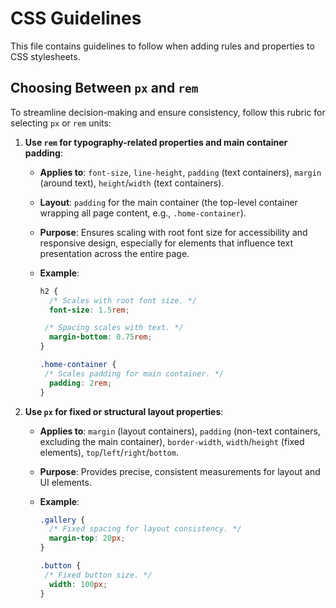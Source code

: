 # CSS Guidelines

This file contains guidelines to follow when adding rules and properties to CSS stylesheets.

## Choosing Between `px` and `rem`

To streamline decision-making and ensure consistency, follow this rubric for selecting `px` or `rem` units:

1. **Use `rem` for typography-related properties and main container padding**:
   - **Applies to**: `font-size`, `line-height`, `padding` (text containers), `margin` (around text), `height`/`width` (text containers).
   - **Layout**: `padding` for the main container (the top-level container wrapping all page content, e.g., `.home-container`).
   - **Purpose**: Ensures scaling with root font size for accessibility and responsive design, especially for elements that influence text presentation across the entire page.
   - **Example**:

     ```css
     h2 {
       /* Scales with root font size. */
       font-size: 1.5rem;

      /* Spacing scales with text. */
       margin-bottom: 0.75rem; 
     }

     .home-container {
      /* Scales padding for main container. */
       padding: 2rem;
     }
     ```

2. **Use `px` for fixed or structural layout properties**:
   - **Applies to**: `margin` (layout containers), `padding` (non-text containers, excluding the main container), `border-width`, `width`/`height` (fixed elements), `top`/`left`/`right`/`bottom`.
   - **Purpose**: Provides precise, consistent measurements for layout and UI elements.
   - **Example**:

     ```css
     .gallery {
       /* Fixed spacing for layout consistency. */
       margin-top: 20px;
     }

     .button {
      /* Fixed button size. */
       width: 100px;
     }
     ```
